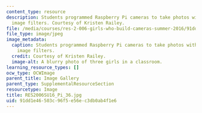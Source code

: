 ```yaml
---
content_type: resource
description: Students programmed Raspberry Pi cameras to take photos with different
  image filters. Courtesy of Kristen Railey.
file: /media/courses/res-2-006-girls-who-build-cameras-summer-2016/91dd1e46503c96f5e56ec3db0ab4f1e6_RES2006SU16_Pi_36.jpg
file_type: image/jpeg
image_metadata:
  caption: Students programmed Raspberry Pi cameras to take photos with different
    image filters.
  credit: Courtesy of Kristen Railey.
  image-alt: A blurry photo of three girls in a classroom.
learning_resource_types: []
ocw_type: OCWImage
parent_title: Image Gallery
parent_type: SupplementalResourceSection
resourcetype: Image
title: RES2006SU16_Pi_36.jpg
uid: 91dd1e46-503c-96f5-e56e-c3db0ab4f1e6
---
```

